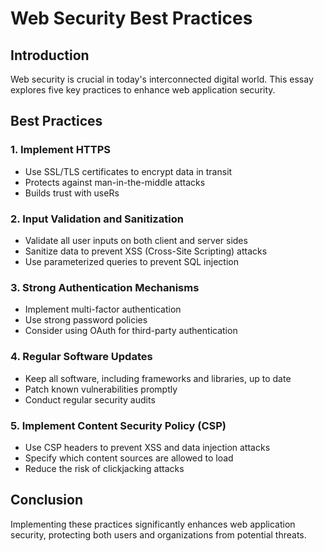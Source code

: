 # Web Security Best Practices

## Introduction
Web security is crucial in today's interconnected digital world. This essay explores five key practices to enhance web application security.

## Best Practices

### 1. Implement HTTPS
* Use SSL/TLS certificates to encrypt data in transit
* Protects against man-in-the-middle attacks
* Builds trust with useRs

### 2. Input Validation and Sanitization
* Validate all user inputs on both client and server sides
* Sanitize data to prevent XSS (Cross-Site Scripting) attacks
* Use parameterized queries to prevent SQL injection

### 3. Strong Authentication Mechanisms
* Implement multi-factor authentication
* Use strong password policies
* Consider using OAuth for third-party authentication

### 4. Regular Software Updates
* Keep all software, including frameworks and libraries, up to date
* Patch known vulnerabilities promptly
* Conduct regular security audits

### 5. Implement Content Security Policy (CSP)
* Use CSP headers to prevent XSS and data injection attacks
* Specify which content sources are allowed to load
* Reduce the risk of clickjacking attacks

## Conclusion
Implementing these practices significantly enhances web application security, protecting both users and organizations from potential threats.
